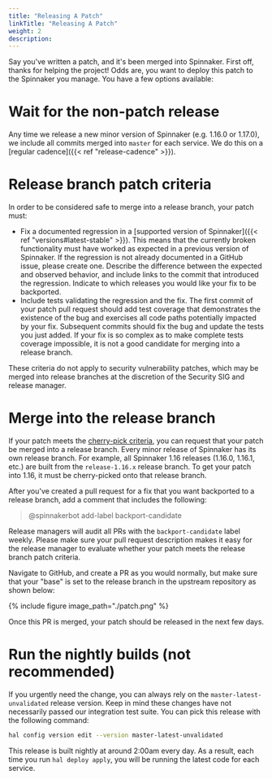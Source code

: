 ```yaml
---
title: "Releasing A Patch"
linkTitle: "Releasing A Patch"
weight: 2
description:
---
```


Say you've written a patch, and it's been merged into Spinnaker. First off,
thanks for helping the project! Odds are, you want to deploy this patch to the
Spinnaker you manage. You have a few options available:

# Wait for the non-patch release

Any time we release a new minor version of Spinnaker (e.g. 1.16.0 or 1.17.0), we
include all commits merged into `master` for each service. We do this on a
[regular cadence]({{< ref "release-cadence" >}}).

# Release branch patch criteria

In order to be considered safe to merge into a release branch, your patch must:

* Fix a documented regression in a
  [supported version of Spinnaker]({{< ref "versions#latest-stable" >}}).
  This means that the currently broken functionality must have worked as
  expected in a previous version of Spinnaker. If the regression is not already
  documented in a GitHub issue, please create one. Describe the difference
  between the expected and observed behavior, and include links to the commit
  that introduced the regression. Indicate to which releases you would like
  your fix to be backported.
* Include tests validating the regression and the fix. The first commit of your
  patch pull request should add test coverage that demonstrates the existence
  of the bug and exercises all code paths potentially impacted by your fix.
  Subsequent commits should fix the bug and update the tests you just added. If
  your fix is so complex as to make complete tests coverage impossible, it is
  not a good candidate for merging into a release branch.

These criteria do not apply to security vulnerability patches, which may be
merged into release branches at the discretion of the Security SIG and release
manager.

# Merge into the release branch

If your patch meets the [cherry-pick criteria](#release-branch-patch-criteria), you can request that your patch
be merged into a release branch. Every minor release of Spinnaker has its own
release branch. For example, all Spinnaker 1.16 releases (1.16.0, 1.16.1, etc.)
are built from the `release-1.16.x` release branch. To get your patch into 1.16,
it must be cherry-picked onto that release branch.

After you've created a pull request for a fix that you want backported to a release
branch, add a comment that includes the following:

> @spinnakerbot add-label backport-candidate

Release managers will audit all PRs with the `backport-candidate` label weekly.
Please make sure your pull request description makes it easy for the release
manager to evaluate whether your patch meets the release branch patch criteria.

Navigate to GitHub, and create a PR as you would normally, but make sure that
your "base" is set to the release branch in the upstream repository as shown
below:

{% include figure image_path="./patch.png" %}

Once this PR is merged, your patch should be released in the next few days.

# Run the nightly builds (not recommended)

If you urgently need the change, you can always rely on the
`master-latest-unvalidated` release version. Keep in mind these changes have
not necessarily passed our integration test suite. You can pick this release
with the following command:

```bash
hal config version edit --version master-latest-unvalidated
```

This release is built nightly at around 2:00am every day. As a result, each
time you run `hal deploy apply`, you will be running the latest code for each
service.
